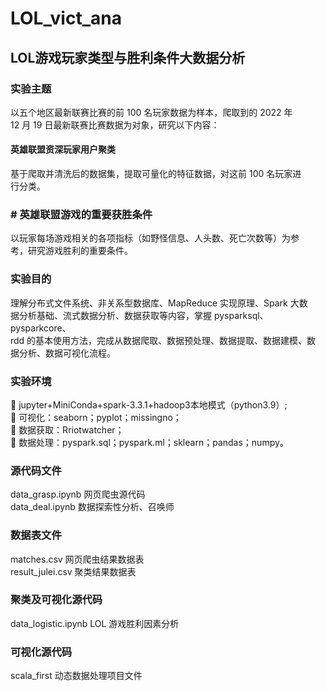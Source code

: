 # LOL_vict_ana
## LOL游戏玩家类型与胜利条件大数据分析
### 实验主题 <br>
以五个地区最新联赛比赛的前 100 名玩家数据为样本，爬取到的 2022 年<br>
12 月 19 日最新联赛比赛数据为对象，研究以下内容：<br>
#### 英雄联盟资深玩家用户聚类 <br>
基于爬取并清洗后的数据集，提取可量化的特征数据，对这前 100 名玩家进<br>
行分类。<br>
### # 英雄联盟游戏的重要获胜条件 <br>
以玩家每场游戏相关的各项指标（如野怪信息、人头数、死亡次数等）为参<br>
考，研究游戏胜利的重要条件。<br>
###  实验目的 <br>
理解分布式文件系统、非关系型数据库、MapReduce 实现原理、Spark 大数<br>
据分析基础、流式数据分析、数据获取等内容，掌握 pysparksql、pysparkcore、<br>
rdd 的基本使用方法，完成从数据爬取、数据预处理、数据提取、数据建模、数<br>
据分析、数据可视化流程。<br>
###  实验环境 <br>
 jupyter+MiniConda+spark-3.3.1+hadoop3本地模式（python3.9）; <br>
 可视化：seaborn；pyplot；missingno；<br>
 数据获取：Rriotwatcher；<br>
 数据处理：pyspark.sql；pyspark.ml；sklearn；pandas；numpy。<br>
### 源代码文件
data_grasp.ipynb    网页爬虫源代码<br>
data_deal.ipynb    数据探索性分析、召唤师
### 数据表文件
matches.csv    网页爬虫结果数据表<br>
result_julei.csv    聚类结果数据表

### 聚类及可视化源代码
data_logistic.ipynb LOL    游戏胜利因素分析
### 可视化源代码
scala_first    动态数据处理项目文件
